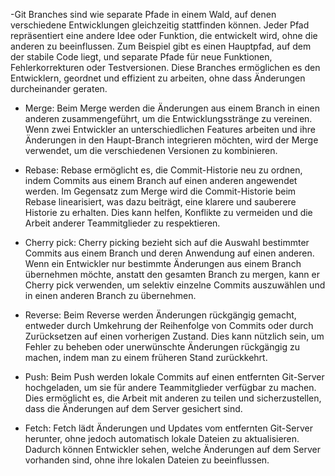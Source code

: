 -Git Branches sind wie separate Pfade in einem Wald, auf denen verschiedene Entwicklungen gleichzeitig stattfinden können. Jeder Pfad repräsentiert eine andere Idee oder Funktion, die entwickelt wird, ohne die anderen zu beeinflussen. Zum Beispiel gibt es einen Hauptpfad, auf dem der stabile Code liegt, und separate Pfade für neue Funktionen, Fehlerkorrekturen oder Testversionen. Diese Branches ermöglichen es den Entwicklern, geordnet und effizient zu arbeiten, ohne dass Änderungen durcheinander geraten. 

 

- Merge: Beim Merge werden die Änderungen aus einem Branch in einen anderen zusammengeführt, um die Entwicklungsstränge zu vereinen. Wenn zwei Entwickler an unterschiedlichen Features arbeiten und ihre Änderungen in den Haupt-Branch integrieren möchten, wird der Merge verwendet, um die verschiedenen Versionen zu kombinieren. 

  

- Rebase: Rebase ermöglicht es, die Commit-Historie neu zu ordnen, indem Commits aus einem Branch auf einen anderen angewendet werden. Im Gegensatz zum Merge wird die Commit-Historie beim Rebase linearisiert, was dazu beiträgt, eine klarere und sauberere Historie zu erhalten. Dies kann helfen, Konflikte zu vermeiden und die Arbeit anderer Teammitglieder zu respektieren. 



 

- Cherry pick: Cherry picking bezieht sich auf die Auswahl bestimmter Commits aus einem Branch und deren Anwendung auf einen anderen. Wenn ein Entwickler nur bestimmte Änderungen aus einem Branch übernehmen möchte, anstatt den gesamten Branch zu mergen, kann er Cherry pick verwenden, um selektiv einzelne Commits auszuwählen und in einen anderen Branch zu übernehmen. 

  

- Reverse: Beim Reverse werden Änderungen rückgängig gemacht, entweder durch Umkehrung der Reihenfolge von Commits oder durch Zurücksetzen auf einen vorherigen Zustand. Dies kann nützlich sein, um Fehler zu beheben oder unerwünschte Änderungen rückgängig zu machen, indem man zu einem früheren Stand zurückkehrt. 

  

- Push: Beim Push werden lokale Commits auf einen entfernten Git-Server hochgeladen, um sie für andere Teammitglieder verfügbar zu machen. Dies ermöglicht es, die Arbeit mit anderen zu teilen und sicherzustellen, dass die Änderungen auf dem Server gesichert sind. 

  

- Fetch: Fetch lädt Änderungen und Updates vom entfernten Git-Server herunter, ohne jedoch automatisch lokale Dateien zu aktualisieren. Dadurch können Entwickler sehen, welche Änderungen auf dem Server vorhanden sind, ohne ihre lokalen Dateien zu beeinflussen. 


  
